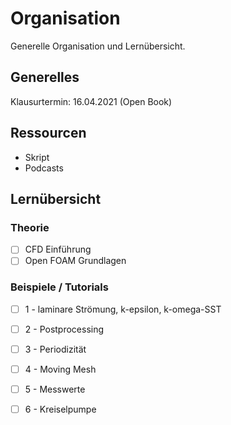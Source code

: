 # Organisation
Generelle Organisation und Lernübersicht.

## Generelles

Klausurtermin: 16.04.2021 (Open Book)

## Ressourcen
* Skript
* Podcasts

## Lernübersicht

### Theorie

* [ ] CFD Einführung
* [ ] Open FOAM Grundlagen

### Beispiele / Tutorials

* [ ] 1 - laminare Strömung, k-epsilon, k-omega-SST
* [ ] 2 - Postprocessing
* [ ] 3 - Periodizität
* [ ] 4 - Moving Mesh
* [ ] 5 - Messwerte
* [ ] 6 - Kreiselpumpe


